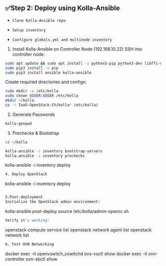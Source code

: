 ## ✅Step 2: Deploy using Kolla-Ansible

- `Clone Kolla-Ansible repo`

- `Setup inventory`

- `Configure globals.yml and multinode inventory`
  
1. Install Kolla-Ansible on Controller Node (192.168.10.22)
SSH into controller node:

```bash
sudo apt update && sudo apt install -y python3-pip python3-dev libffi-dev gcc libssl-dev git
sudo pip3 install -U pip
sudo pip3 install ansible kolla-ansible
```

Create required directories and configs:

```bash
sudo mkdir -p /etc/kolla
sudo chown $USER:$USER /etc/kolla
mkdir ~/kolla
cp -r IaaS-OpenStack-Ch/kolla* /etc/kolla/
```

2.  Generate Passwords
```bash
kolla-genpwd
```

3. Prechecks & Bootstrap
```bash
cd ~/kolla

kolla-ansible -i inventory bootstrap-servers
kolla-ansible -i inventory prechecks
```
kolla-ansible -i inventory deploy
```bash
4. Deploy OpenStack
```
kolla-ansible -i inventory deploy
```bash

5.Post-deployment
Initialize the OpenStack admin environment:
```
kolla-ansible post-deploy
source /etc/kolla/admin-openrc.sh
```bash
Verify it's working:

```
openstack compute service list
openstack network agent list
openstack network list
```bash
6. Test OVN Networking
```
docker exec -it openvswitch_vswitchd ovs-vsctl show
docker exec -it ovn-controller ovn-sbctl show
```bash
